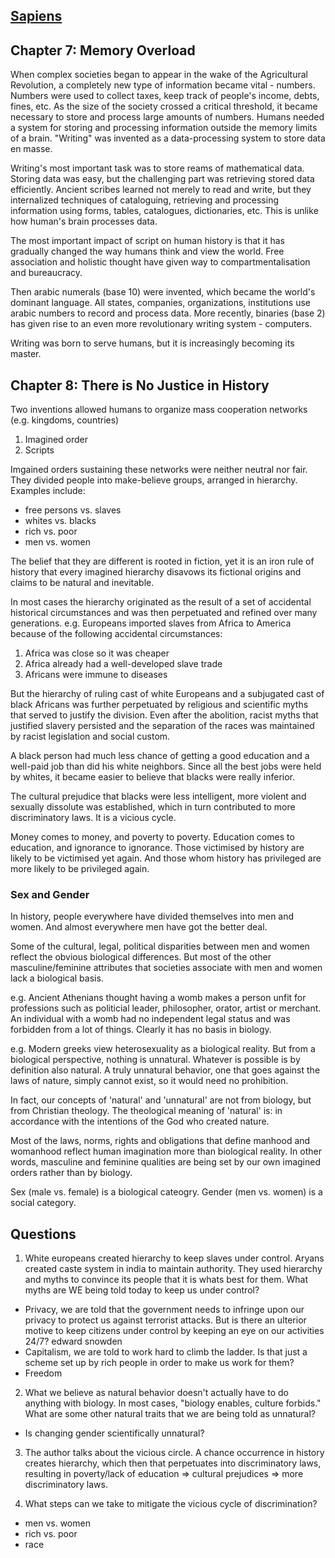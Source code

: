 ## [Sapiens](README.md)
## Chapter 7: Memory Overload

When complex societies began to appear in the wake of the Agricultural Revolution, a completely new type of information became vital - numbers.
Numbers were used to collect taxes, keep track of people's income, debts, fines, etc.
As the size of the society crossed a critical threshold, it became necessary to store and process large amounts of numbers.
Humans needed a system for storing and processing information outside the memory limits of a brain.
"Writing" was invented as a data-processing system to store data en masse.

Writing's most important task was to store reams of mathematical data.
Storing data was easy, but the challenging part was retrieving stored data efficiently.
Ancient scribes learned not merely to read and write, but they internalized techniques of cataloguing, retrieving and processing information using forms, tables, catalogues, dictionaries, etc. This is unlike how human's brain processes data.

The most important impact of script on human history is that it has gradually changed the way humans think and view the world. Free association and holistic thought have given way to compartmentalisation and bureaucracy.

Then arabic numerals (base 10) were invented, which became the world's dominant language. All states, companies, organizations, institutions use arabic numbers to record and process data.
More recently, binaries (base 2) has given rise to an even more revolutionary writing system - computers.

Writing was born to serve humans, but it is increasingly becoming its master.

## Chapter 8: There is No Justice in History

Two inventions allowed humans to organize mass cooperation networks (e.g. kingdoms, countries)
1. Imagined order
2. Scripts

Imgained orders sustaining these networks were neither neutral nor fair. They divided people into make-believe groups, arranged in hierarchy.
Examples include:
- free persons vs. slaves
- whites vs. blacks
- rich vs. poor
- men vs. women

The belief that they are different is rooted in fiction, yet it is an iron rule of history that every imagined hierarchy disavows its fictional origins and claims to be natural and inevitable. 

In most cases the hierarchy originated as the result of a set of accidental historical circumstances and was then perpetuated and refined over many generations.
e.g.
Europeans imported slaves from Africa to America because of the following accidental circumstances:
1. Africa was close so it was cheaper
2. Africa already had a well-developed slave trade
3. Africans were immune to diseases

But the hierarchy of ruling cast of white Europeans and a subjugated cast of black Africans was further perpetuated by religious and scientific myths that served to justify the division. 
Even after the abolition, racist myths that justified slavery persisted and the separation of the races was maintained by racist legislation and social custom.

A black person had much less chance of getting a good education and a well-paid job than did his white neighbors. Since all the best jobs were held by whites, it became easier to believe that blacks were really inferior. 

The cultural prejudice that blacks were less intelligent, more violent and sexually dissolute was established, which in turn contributed to more discriminatory laws. It is a vicious cycle.

Money comes to money, and poverty to poverty. Education comes to education, and ignorance to ignorance. Those victimised by history are likely to be victimised yet again. And those whom history has privileged are more likely to be privileged again.

### Sex and Gender
In history, people everywhere have divided themselves into men and women. And almost everywhere men have got the better deal.

Some of the cultural, legal, political disparities between men and women reflect the obvious biological differences. But most of the other masculine/feminine attributes that societies associate with men and women lack a biological basis.

e.g. Ancient Athenians thought having a womb makes a person unfit for professions such as politicial leader, philosopher, orator, artist or merchant. An individual with a womb had no independent legal status and was forbidden from a lot of things. Clearly it has no basis in biology.

e.g. Modern greeks view heterosexuality as a biological reality. But from a biological perspective, nothing is unnatural. Whatever is possible is by definition also natural. A truly unnatural behavior, one that goes against the laws of nature, simply cannot exist, so it would need no prohibition.

In fact, our concepts of 'natural' and 'unnatural' are not from biology, but from Christian theology. The theological meaning of 'natural' is: in accordance with the intentions of the God who created nature.

Most of the laws, norms, rights and obligations that define manhood and womanhood reflect human imagination more than biological reality.
In other words, masculine and feminine qualities are being set by our own imagined orders rather than by biology.

Sex (male vs. female) is a biological cateogry.
Gender (men vs. women) is a social category.

## Questions
1. White europeans created hierarchy to keep slaves under control. Aryans created caste system in india to maintain authority. They used hierarchy and myths to convince its people that it is whats best for them. 
What myths are WE being told today to keep us under control?
- Privacy, we are told that the government needs to infringe upon our privacy to protect us against terrorist attacks. But is there an ulterior motive to keep citizens under control by keeping an eye on our activities 24/7? edward snowden 
- Capitalism, we are told to work hard to climb the ladder. Is that just a scheme set up by rich people in order to make us work for them? 
- Freedom

2. What we believe as natural behavior doesn't actually have to do anything with biology. In most cases, "biology enables, culture forbids." What are some other natural traits that we are being told as unnatural?
- Is changing gender scientifically unnatural?

3. The author talks about the vicious circle. A chance occurrence in history creates hierarchy, which then that perpetuates into discriminatory laws, resulting in poverty/lack of education => cultural prejudices => more discriminatory laws. 

4. What steps can we take to mitigate the vicious cycle of discrimination?
- men vs. women
- rich vs. poor
- race
